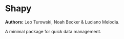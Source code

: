 # Shapy
**Authors:** Leo Turowski, Noah Becker & Luciano Melodia.

A minimal package for quick data management.
